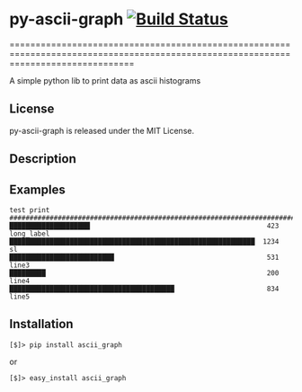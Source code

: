 # py-ascii-graph [![Build Status](https://api.travis-ci.org/kakwa/py-ascii-graph.png)](https://travis-ci.org/kakwa/py-ascii-graph) #
====================================================================================================================================

A simple python lib to print data as ascii histograms

## License ##
py-ascii-graph is released under the MIT License.

## Description ##

## Examples ##

```
test print
###############################################################################
████████████████████                                            423  long_label
█████████████████████████████████████████████████████████████  1234  sl        
██████████████████████████                                      531  line3     
█████████                                                       200  line4     
█████████████████████████████████████████                       834  line5
```

## Installation ##

    [$]> pip install ascii_graph

or

    [$]> easy_install ascii_graph
